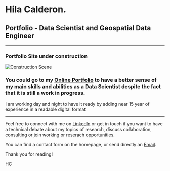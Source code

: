 # Hila Calderon. 
##  Portfolio - Data Scientist and Geospatial Data Engineer
----------


### Portfolio Site under construction

![Construction Scene](https://raw.githubusercontent.com/ugurcandede/Under-Construction/master/construction-scene/Capture.PNG)

### You could go to my [Online Portfolio](https://hilacalderon.com) to have a better sense of my main skills and abilities as a Data Scientist despite the fact that it is still a work in progress.

I am working day and night to have it ready by adding near 15 year of experience in a readable digital format

----------

Feel free to connect with me on [LinkedIn](https://www.linkedin.com/in/hilariocalderon/) or get in touch if you want to have a technical debate about my topics of research, discuss collaboration, consulting or join working or reserach opportunities.

You can find a contact form on the homepage, or send directly an <a href="mailto:calderon.hila@gmail.com">Email</a>. 

Thank you for reading!

HC

